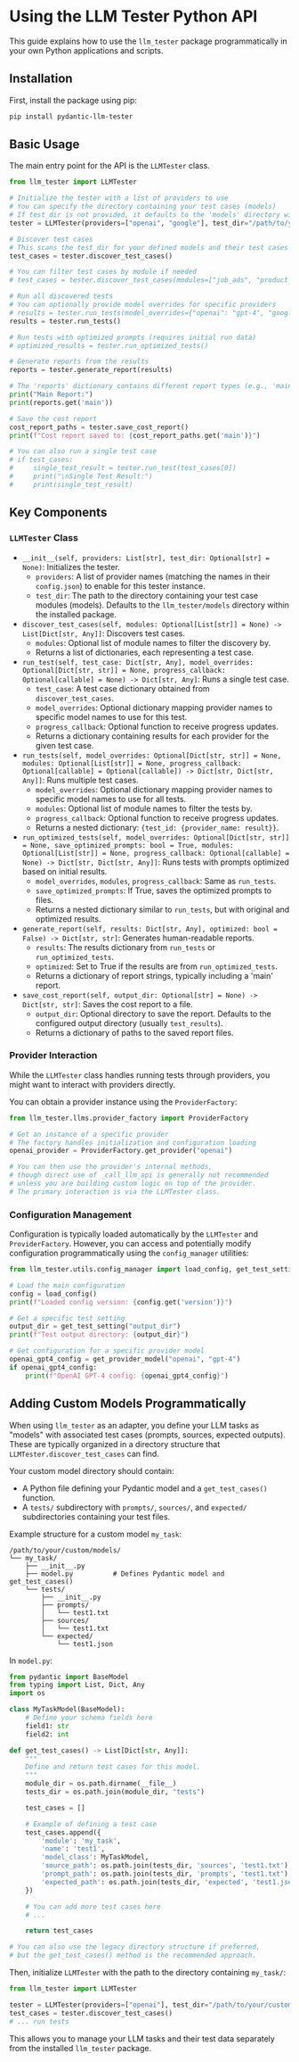 # Using the LLM Tester Python API

This guide explains how to use the `llm_tester` package programmatically in your own Python applications and scripts.

## Installation

First, install the package using pip:

```bash
pip install pydantic-llm-tester
```

## Basic Usage

The main entry point for the API is the `LLMTester` class.

```python
from llm_tester import LLMTester

# Initialize the tester with a list of providers to use
# You can specify the directory containing your test cases (models)
# If test_dir is not provided, it defaults to the 'models' directory within the installed package
tester = LLMTester(providers=["openai", "google"], test_dir="/path/to/your/custom/models")

# Discover test cases
# This scans the test_dir for your defined models and their test cases
test_cases = tester.discover_test_cases()

# You can filter test cases by module if needed
# test_cases = tester.discover_test_cases(modules=["job_ads", "product_descriptions"])

# Run all discovered tests
# You can optionally provide model overrides for specific providers
# results = tester.run_tests(model_overrides={"openai": "gpt-4", "google": "gemini-pro"})
results = tester.run_tests()

# Run tests with optimized prompts (requires initial run data)
# optimized_results = tester.run_optimized_tests()

# Generate reports from the results
reports = tester.generate_report(results)

# The 'reports' dictionary contains different report types (e.g., 'main')
print("Main Report:")
print(reports.get('main'))

# Save the cost report
cost_report_paths = tester.save_cost_report()
print(f"Cost report saved to: {cost_report_paths.get('main')}")

# You can also run a single test case
# if test_cases:
#     single_test_result = tester.run_test(test_cases[0])
#     print("\nSingle Test Result:")
#     print(single_test_result)
```

## Key Components

### `LLMTester` Class

- `__init__(self, providers: List[str], test_dir: Optional[str] = None)`: Initializes the tester.
    - `providers`: A list of provider names (matching the names in their `config.json`) to enable for this tester instance.
    - `test_dir`: The path to the directory containing your test case modules (models). Defaults to the `llm_tester/models` directory within the installed package.
- `discover_test_cases(self, modules: Optional[List[str]] = None) -> List[Dict[str, Any]]`: Discovers test cases.
    - `modules`: Optional list of module names to filter the discovery by.
    - Returns a list of dictionaries, each representing a test case.
- `run_test(self, test_case: Dict[str, Any], model_overrides: Optional[Dict[str, str]] = None, progress_callback: Optional[callable] = None) -> Dict[str, Any]`: Runs a single test case.
    - `test_case`: A test case dictionary obtained from `discover_test_cases`.
    - `model_overrides`: Optional dictionary mapping provider names to specific model names to use for this test.
    - `progress_callback`: Optional function to receive progress updates.
    - Returns a dictionary containing results for each provider for the given test case.
- `run_tests(self, model_overrides: Optional[Dict[str, str]] = None, modules: Optional[List[str]] = None, progress_callback: Optional[callable] = Optional[callable]) -> Dict[str, Dict[str, Any]]`: Runs multiple test cases.
    - `model_overrides`: Optional dictionary mapping provider names to specific model names to use for all tests.
    - `modules`: Optional list of module names to filter the tests by.
    - `progress_callback`: Optional function to receive progress updates.
    - Returns a nested dictionary: `{test_id: {provider_name: result}}`.
- `run_optimized_tests(self, model_overrides: Optional[Dict[str, str]] = None, save_optimized_prompts: bool = True, modules: Optional[List[str]] = None, progress_callback: Optional[callable] = None) -> Dict[str, Dict[str, Any]]`: Runs tests with prompts optimized based on initial results.
    - `model_overrides`, `modules`, `progress_callback`: Same as `run_tests`.
    - `save_optimized_prompts`: If True, saves the optimized prompts to files.
    - Returns a nested dictionary similar to `run_tests`, but with original and optimized results.
- `generate_report(self, results: Dict[str, Any], optimized: bool = False) -> Dict[str, str]`: Generates human-readable reports.
    - `results`: The results dictionary from `run_tests` or `run_optimized_tests`.
    - `optimized`: Set to True if the results are from `run_optimized_tests`.
    - Returns a dictionary of report strings, typically including a 'main' report.
- `save_cost_report(self, output_dir: Optional[str] = None) -> Dict[str, str]`: Saves the cost report to a file.
    - `output_dir`: Optional directory to save the report. Defaults to the configured output directory (usually `test_results`).
    - Returns a dictionary of paths to the saved report files.

### Provider Interaction

While the `LLMTester` class handles running tests through providers, you might want to interact with providers directly.

You can obtain a provider instance using the `ProviderFactory`:

```python
from llm_tester.llms.provider_factory import ProviderFactory

# Get an instance of a specific provider
# The factory handles initialization and configuration loading
openai_provider = ProviderFactory.get_provider("openai")

# You can then use the provider's internal methods,
# though direct use of _call_llm_api is generally not recommended
# unless you are building custom logic on top of the provider.
# The primary interaction is via the LLMTester class.
```

### Configuration Management

Configuration is typically loaded automatically by the `LLMTester` and `ProviderFactory`. However, you can access and potentially modify configuration programmatically using the `config_manager` utilities:

```python
from llm_tester.utils.config_manager import load_config, get_test_setting, get_provider_model

# Load the main configuration
config = load_config()
print(f"Loaded config version: {config.get('version')}")

# Get a specific test setting
output_dir = get_test_setting("output_dir")
print(f"Test output directory: {output_dir}")

# Get configuration for a specific provider model
openai_gpt4_config = get_provider_model("openai", "gpt-4")
if openai_gpt4_config:
    print(f"OpenAI GPT-4 config: {openai_gpt4_config}")
```

## Adding Custom Models Programmatically

When using `llm_tester` as an adapter, you define your LLM tasks as "models" with associated test cases (prompts, sources, expected outputs). These are typically organized in a directory structure that `LLMTester.discover_test_cases` can find.

Your custom model directory should contain:
- A Python file defining your Pydantic model and a `get_test_cases()` function.
- A `tests/` subdirectory with `prompts/`, `sources/`, and `expected/` subdirectories containing your test files.

Example structure for a custom model `my_task`:

```
/path/to/your/custom/models/
└── my_task/
    ├── __init__.py
    ├── model.py          # Defines Pydantic model and get_test_cases()
    └── tests/
        ├── __init__.py
        ├── prompts/
        │   └── test1.txt
        ├── sources/
        │   └── test1.txt
        └── expected/
            └── test1.json
```

In `model.py`:

```python
from pydantic import BaseModel
from typing import List, Dict, Any
import os

class MyTaskModel(BaseModel):
    # Define your schema fields here
    field1: str
    field2: int

def get_test_cases() -> List[Dict[str, Any]]:
    """
    Define and return test cases for this model.
    """
    module_dir = os.path.dirname(__file__)
    tests_dir = os.path.join(module_dir, "tests")

    test_cases = []

    # Example of defining a test case
    test_cases.append({
        'module': 'my_task',
        'name': 'test1',
        'model_class': MyTaskModel,
        'source_path': os.path.join(tests_dir, 'sources', 'test1.txt'),
        'prompt_path': os.path.join(tests_dir, 'prompts', 'test1.txt'),
        'expected_path': os.path.join(tests_dir, 'expected', 'test1.json')
    })

    # You can add more test cases here
    # ...

    return test_cases

# You can also use the legacy directory structure if preferred,
# but the get_test_cases() method is the recommended approach.
```

Then, initialize `LLMTester` with the path to the directory containing `my_task/`:

```python
from llm_tester import LLMTester

tester = LLMTester(providers=["openai"], test_dir="/path/to/your/custom/models")
test_cases = tester.discover_test_cases()
# ... run tests
```

This allows you to manage your LLM tasks and their test data separately from the installed `llm_tester` package.
